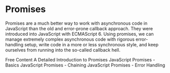 # Promises

Promises are a much better way to work with asynchronous code in JavaScript than the old and error-prone callback approach. They were introduced into JavaScript with ECMAScript 6. Using promises, we can manage extremely complex asynchronous code with rigorous error-handling setup, write code in a more or less synchronous style, and keep ourselves from running into the so-called callback hell.

<ResourceGroupTitle>Free Content</ResourceGroupTitle>
<BadgeLink colorScheme='yellow' badgeText='Read' href='https://www.codeguage.com/courses/advanced-js/promises-introduction'>A Detailed Introduction to Promises</BadgeLink>
<BadgeLink colorScheme='yellow' badgeText='Read' href='https://www.codeguage.com/courses/advanced-js/promises-basics'>JavaScript Promises - Basics</BadgeLink>
<BadgeLink colorScheme='yellow' badgeText='Read' href='https://www.codeguage.com/courses/advanced-js/promises-chaining'>JavaScript Promises - Chaining</BadgeLink>
<BadgeLink colorScheme='yellow' badgeText='Read' href='https://www.codeguage.com/courses/advanced-js/promises-error-handling'>JavaScript Promises - Error Handling</BadgeLink>
